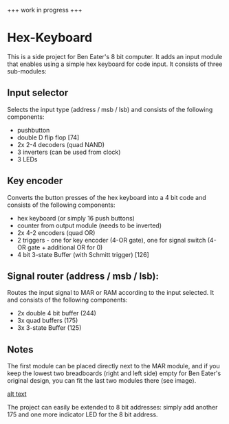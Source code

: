 +++ work in progress +++

# Hex-Keyboard

This is a side project for Ben Eater's 8 bit computer. It adds an input module that enables using a simple hex keyboard for code input. It consists of three sub-modules:

## Input selector 
Selects the input type (address / msb / lsb) and consists of the following components:
- pushbutton
- double D flip flop [74]
- 2x 2-4 decoders (quad NAND) 
- 3 inverters (can be used from clock)
- 3 LEDs

## Key encoder
Converts the button presses of the hex keyboard into a 4 bit code and consists of the following components:
- hex keyboard (or simply 16 push buttons)
- counter from output module (needs to be inverted) 
- 2x 4-2 encoders (quad OR)
- 2 triggers - one for key encoder (4-OR gate), one for signal switch (4-OR gate + additional OR for 0) 
- 4 bit 3-state Buffer (with Schmitt trigger) [126]

## Signal router (address / msb / lsb):
Routes the input signal to MAR or RAM according to the input selected. It and consists of the following components: 
- 2x double 4 bit buffer (244)
- 3x quad buffers (175)
- 3x 3-state Buffer (125)


## Notes


The first module can be placed directly next to the MAR module, and if you keep the lowest two breadboards (right and left side) empty for Ben Eater's original design, you can fit the last two modules there (see image).

[alt text](https://github.com/rh-01/Hex-Keyboard/IMG_3048.jpg)


The project can easily be extended to 8 bit addresses: simply add another 175 and one more indicator LED for the 8 bit address.
